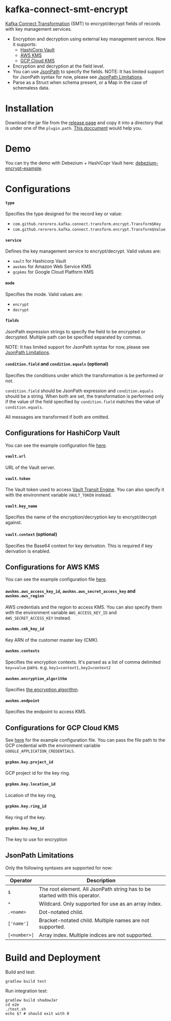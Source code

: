 # kafka-connect-smt-encrypt

[Kafka Connect Transformation](https://kafka.apache.org/documentation/#connect_transforms) (SMT) to encrypt/decrypt fields of records with key management services.

- Encryption and decryption using external key management service. Now it supports:
  - [HashiCorp Vault](https://www.vaultproject.io/docs/secrets/transit)
  - [AWS KMS](https://aws.amazon.com/kms/)
  - [GCP Cloud KMS](https://cloud.google.com/security-key-management)
- Encryption and decryption at the field level.
- You can use [JsonPath](https://github.com/json-path/JsonPath) to specify the fields. NOTE: It has limited support for JsonPath syntax for now, please see [JsonPath Limitations](#jsonpath-limitations).
- Parse as a Struct when schema present, or a Map in the case of schemaless data.

# Installation

Download the jar file from the [release page](https://github.com/rerorero/kafka-connect-transform-encrypt/releases) and copy it into a directory that is under one of the `plugin.path`.
[This doccument](https://docs.confluent.io/platform/current/connect/transforms/custom.html) would help you.

# Demo

You can try the demo with Debezium + HashiCopr Vault here: [debezium-encrypt-example](https://github.com/rerorero/debezium-encrypt-example).

# Configurations

#### `type`

Specifies the type designed for the record key or value:

- `com.github.rerorero.kafka.connect.transform.encrypt.Transform$Key`
- `com.github.rerorero.kafka.connect.transform.encrypt.Transform$Value`

#### `service`

Defines the key management service to encrypt/decrypt. Valid values are:

- `vault` for Hashicorp Vault
- `awskms` for Amazon Web Service KMS
- `gcpkms` for Google Cloud Platform KMS

#### `mode`

Specifies the mode. Valid values are:

- `encrypt`
- `decrypt`

#### `fields`

JsonPath expression strings to specify the field to be encrypted or decrypted. Multiple path can be specified separated by commas.

NOTE: It has limited support for JsonPath syntax for now, please see [JsonPath Limitations](#jsonpath-limitations).

#### `condition.field` and `condition.equals` (optional)

Specifies the conditions under which the transformation is be performed or not.

`condition.field` should be JsonPath expression and `condition.equals` should be a string.
When both are set, the transformation is performed only if the value of the field specified by `condition.field` matches the value of `condition.equals`.

All messages are transformed if both are omitted.

## Configurations for HashiCorp Vault

You can see the example configuration file [here](./e2e/vault_config.json).

#### `vault.url`

URL of the Vault server.

#### `vault.token`

The Vault token used to access [Vault Transit Engine](https://www.vaultproject.io/api/secret/transit).
You can also specify it with the environment variable `VAULT_TOKEN` instead.

#### `vault.key_name`

Specifies the name of the encryption/decryption key to encrypt/decrypt against.

#### `vault.context` (optional)

Specifies the Base64 context for key derivation. This is required if key derivation is enabled.

## Configurations for AWS KMS

You can see the example configuration file [here](./e2e/awskms_config.json).

#### `awskms.aws_access_key_id`, `awskms.aws_secret_access_key` and `awskms.aws_region`

AWS credentials and the region to access KMS.
You can also specify them with the environment variable `AWS_ACCESS_KEY_ID` and `AWS_SECRET_ACCESS_KEY` instead.

#### `awskms.cmk_key_id`

Key ARN of the customer master key (CMK).

#### `awskms.contexts`

Specifies the encryption contexts.
It's parsed as a list of comma delimited `key=value` pairs. e.g. `key1=context1,key2=context2`

#### `awskms.encryption_algorithm`

Specifies [the encryption algorithm](https://aws.github.io/aws-encryption-sdk-java/com/amazonaws/encryptionsdk/CryptoAlgorithm.html).

#### `awskms.endpoint`

Specifies the endpoint to access KMS.

## Configurations for GCP Cloud KMS

See [here](./e2e/gcpkms_config.json) for the example configuration file.
You can pass the file path to the GCP credential with the environment variable `GOOGLE_APPLICATION_CREDENTIALS`.

#### `gcpkms.key.project_id`

GCP project id for the key ring.

#### `gcpkms.key.location_id`

Location of the key ring,

#### `gcpkms.key.ring_id`

Key ring of the key.

#### `gcpkms.key.key_id`

The key to use for encryption

## JsonPath Limitations

Only the following syntaxes are supported for now:

| Operator     | Description                                                                 |
| ------------ | --------------------------------------------------------------------------- |
| `$`          | The root element. All JsonPath string has to be started with this operator. |
| `*`          | Wildcard. Only supported for use as an array index.                         |
| `.<name>`    | Dot-notated child.                                                          |
| `['name']`   | Bracket-notated child. Multiple names are not supported.                    |
| `[<number>]` | Array index. Multiple indices are not supported.                            |

# Build and Deployment

Build and test:

```
gradlew build test
```

Run integration test:

```
gradlew build shadowJar
cd e2e
./test.sh
echo $? # should exit with 0
```
